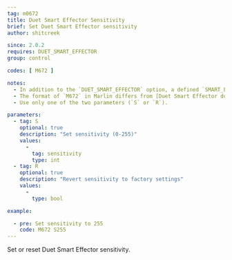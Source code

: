 ```yaml
---
tag: m0672
title: Duet Smart Effector Sensitivity
brief: Set Duet Smart Effector sensitivity
author: shitcreek

since: 2.0.2
requires: DUET_SMART_EFFECTOR
group: control

codes: [ M672 ]

notes:
  - In addition to the `DUET_SMART_EFFECTOR` option, a defined `SMART_EFFECTOR_MOD_PIN` is also required.
  - The format of `M672` in Marlin differs from [Duet Smart Effector documentation](//duet3d.dozuki.com/Wiki/Smart_effector_and_carriage_adapters_for_delta_printer).
  - Use only one of the two parameters (`S` or `R`).

parameters:
  - tag: S
    optional: true
    description: "Set sensitivity (0-255)"
    values:
      -
        tag: sensitivity
        type: int
  - tag: R
    optional: true
    description: "Revert sensitivity to factory settings"
    values:
      -
        type: bool

example:

  - pre: Set sensitivity to 255
    code: M672 S255
---
```


Set or reset Duet Smart Effector sensitivity.
